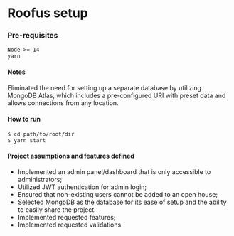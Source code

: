 # Roofus setup

### Pre-requisites

    Node >= 14
    yarn

#### Notes

Eliminated the need for setting up a separate database by utilizing MongoDB Atlas, which includes a pre-configured URI with preset data and allows connections from any location.

#### How to run

    $ cd path/to/root/dir
    $ yarn start

#### Project assumptions and features defined

- Implemented an admin panel/dashboard that is only accessible to administrators;
- Utilized JWT authentication for admin login;
- Ensured that non-existing users cannot be added to an open house;
- Selected MongoDB as the database for its ease of setup and the ability to easily share the project.
- Implemented requested features;
- Implemented requested validations.
